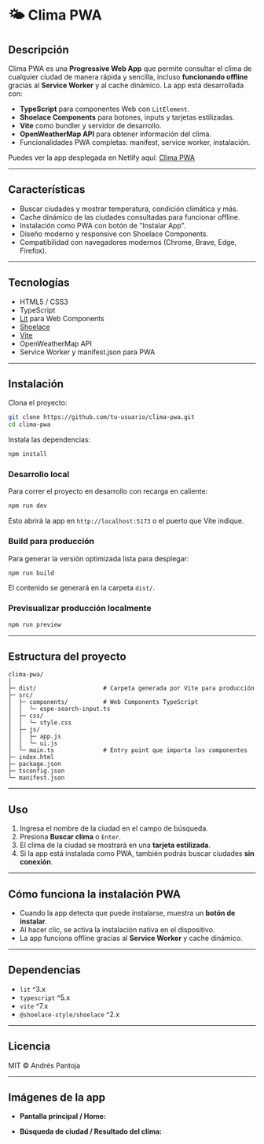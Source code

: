 # 🌤️ Clima PWA



## Descripción

Clima PWA es una **Progressive Web App** que permite consultar el clima de cualquier ciudad de manera rápida y sencilla, incluso **funcionando offline** gracias al **Service Worker** y al cache dinámico. La app está desarrollada con:

- **TypeScript** para componentes Web con `LitElement`.
- **Shoelace Components** para botones, inputs y tarjetas estilizadas.
- **Vite** como bundler y servidor de desarrollo.
- **OpenWeatherMap API** para obtener información del clima.
- Funcionalidades PWA completas: manifest, service worker, instalación.



Puedes ver la app desplegada en Netlify aquí: [Clima PWA](https://playful-granita-c0e638.netlify.app/)

---

## Características

- Buscar ciudades y mostrar temperatura, condición climática y más.
- Cache dinámico de las ciudades consultadas para funcionar offline.
- Instalación como PWA con botón de "Instalar App".
- Diseño moderno y responsive con Shoelace Components.
- Compatibilidad con navegadores modernos (Chrome, Brave, Edge, Firefox).

---

## Tecnologías

- HTML5 / CSS3
- TypeScript
- [Lit](https://lit.dev/) para Web Components
- [Shoelace](https://shoelace.style/)
- [Vite](https://vitejs.dev/)
- OpenWeatherMap API
- Service Worker y manifest.json para PWA

---

## Instalación

Clona el proyecto:

```bash
git clone https://github.com/tu-usuario/clima-pwa.git
cd clima-pwa
```

Instala las dependencias:

```bash
npm install
```

### Desarrollo local

Para correr el proyecto en desarrollo con recarga en caliente:

```bash
npm run dev
```

Esto abrirá la app en `http://localhost:5173` o el puerto que Vite indique.

### Build para producción

Para generar la versión optimizada lista para desplegar:

```bash
npm run build
```

El contenido se generará en la carpeta `dist/`.

### Previsualizar producción localmente

```bash
npm run preview
```

---

## Estructura del proyecto

```
clima-pwa/
│
├─ dist/                   # Carpeta generada por Vite para producción
├─ src/
│  ├─ components/          # Web Components TypeScript
│  │  └─ espe-search-input.ts
│  ├─ css/
│  │  └─ style.css
│  ├─ js/
│  │  ├─ app.js
│  │  └─ ui.js
│  └─ main.ts              # Entry point que importa los componentes
├─ index.html
├─ package.json
├─ tsconfig.json
└─ manifest.json
```

---

## Uso

1. Ingresa el nombre de la ciudad en el campo de búsqueda.
2. Presiona **Buscar clima** o `Enter`.
3. El clima de la ciudad se mostrará en una **tarjeta estilizada**.
4. Si la app está instalada como PWA, también podrás buscar ciudades **sin conexión**.

---

## Cómo funciona la instalación PWA

- Cuando la app detecta que puede instalarse, muestra un **botón de instalar**.
- Al hacer clic, se activa la instalación nativa en el dispositivo.
- La app funciona offline gracias al **Service Worker** y cache dinámico.

---

## Dependencias

- `lit` ^3.x
- `typescript` ^5.x
- `vite` ^7.x
- `@shoelace-style/shoelace` ^2.x

---

## Licencia

MIT © Andrés Pantoja

---

## Imágenes de la app

- **Pantalla principal / Home:**



- **Búsqueda de ciudad / Resultado del clima:**



